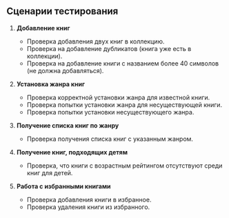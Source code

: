 ## Сценарии тестирования

1. **Добавление книг**
   - Проверка добавления двух книг в коллекцию.
   - Проверка на добавление дубликатов (книга уже есть в коллекции).
   - Проверка на добавление книги с названием более 40 символов (не должна добавляться).

2. **Установка жанра книг**
   - Проверка корректной установки жанра для известной книги.
   - Проверка попытки установки жанра для несуществующей книги.
   - Проверка попытки установки несуществующего жанра.

3. **Получение списка книг по жанру**
   - Проверка получения списка книг с указанным жанром.

4. **Получение книг, подходящих детям**
   - Проверка, что книги с возрастным рейтингом отсутствуют среди книг для детей.

5. **Работа с избранными книгами**
   - Проверка добавления книги в избранное.
   - Проверка удаления книги из избранного.
